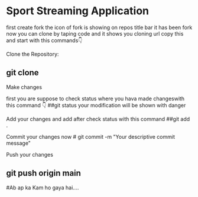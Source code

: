 # Sport Streaming Application
first create fork the icon of fork is showing on repos title bar 
it has been fork now you can clone by taping code and it shows you cloning url copy this and start with this commands👇

Clone the Repository: 
## git clone <repository-url>
Make changes 

first you are suppose to check status where you hava made changeswith this command 👇
##git status
your modification will be shown with danger

Add your changes and add after check status with this command ##git add .

Commit your changes now # git commit -m "Your descriptive commit message"

Push your changes 
## git push origin main

#Ab ap ka Kam ho gaya hai....
